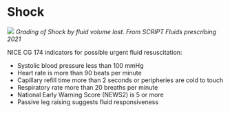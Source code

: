 # Shock

![](BearImages/9302A6BF-DF09-4D3E-BBA3-6955E3F5C975-414-00001C82D11E6E96/table_4.png)
*Grading of Shock by fluid volume lost. From SCRIPT Fluids prescribing 2021*

NICE CG 174 indicators for possible urgent fluid resuscitation:
* Systolic blood pressure less than 100 mmHg
* Heart rate is more than 90 beats per minute
* Capillary refill time more than 2 seconds or peripheries are cold to touch
* Respiratory rate more than 20 breaths per minute
* National Early Warning Score (NEWS2) is 5 or more
* Passive leg raising suggests fluid responsiveness

<!-- {BearID:8CB245B8-46E7-40B5-B11E-6651AD76EF09-414-00001C81AFB0F5B5} -->
